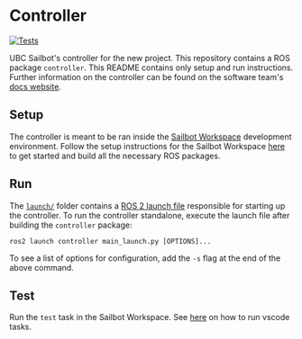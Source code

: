 # Controller

[![Tests](https://github.com/UBCSailbot/controller/actions/workflows/tests.yml/badge.svg)](https://github.com/UBCSailbot/controller/actions/workflows/tests.yml)

UBC Sailbot's controller for the new project. This repository contains a ROS package `controller`. This README
contains only setup and run instructions. Further information on the controller can be found on the software
team's [docs website](https://ubcsailbot.github.io/docs/main/current/controller/overview/).

## Setup

The controller is meant to be ran inside the [Sailbot Workspace](https://github.com/UBCSailbot/sailbot_workspace)
development environment. Follow the setup instructions for the Sailbot Workspace
[here](https://ubcsailbot.github.io/docs/main/current/sailbot_workspace/setup/)
to get started and build all the necessary ROS packages.

## Run

The [`launch/`](./launch/) folder contains a [ROS 2 launch file](https://docs.ros.org/en/humble/Tutorials/Intermediate/Launch/Launch-Main.html)
responsible for starting up the controller. To run the controller standalone, execute the launch file after building
the `controller` package:

``` shell
ros2 launch controller main_launch.py [OPTIONS]...
```

To see a list of options for configuration, add the `-s` flag at the end of the above command.

## Test

Run the `test` task in the Sailbot Workspace. See [here](https://code.visualstudio.com/docs/getstarted/userinterface#_command-palette)
on how to run vscode tasks.
